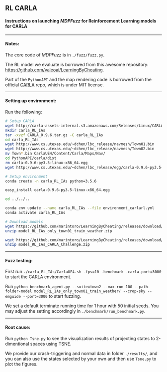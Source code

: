 ##  RL CARLA

#### Instructions on launching *MDPFuzz* for Reinforcement Learning models for CARLA

----

#### Notes:
The core code of *MDPFuzz* is in `./fuzz/fuzz.py`. 

The RL model we evaluate is borrowed from this awesome repository: https://github.com/valeoai/LearningByCheating.

Part of the `PythonAPI` and the map rendering code is borrowed from the official [CARLA](https://github.com/carla-simulator/carla) repo, which is under MIT license.

----

#### Setting up environment:

Run the following:
```bash
# Setup CARLA
wget http://carla-assets-internal.s3.amazonaws.com/Releases/Linux/CARLA_0.9.6.tar.gz
mkdir carla_RL_IAs
tar -xvzf CARLA_0.9.6.tar.gz -C carla_RL_IAs
cd carla_RL_IAs
wget http://www.cs.utexas.edu/~dchen/lbc_release/navmesh/Town01.bin
wget http://www.cs.utexas.edu/~dchen/lbc_release/navmesh/Town02.bin
mv Town*.bin CarlaUE4/Content/Carla/Maps/Nav/
cd PythonAPI/carla/dist
rm carla-0.9.6-py3.5-linux-x86_64.egg
wget http://www.cs.utexas.edu/~dchen/lbc_release/egg/carla-0.9.6-py3.5-linux-x86_64.egg

# Setup environment
conda create -n carla_RL_IAs python=3.5.6

easy_install carla-0.9.6-py3.5-linux-x86_64.egg

cd ../../..

conda env update --name carla_RL_IAs --file environment_carlarl.yml
conda activate carla_RL_IAs

# Download models
wget https://github.com/marintoro/LearningByCheating/releases/download/v1.0/model_RL_IAs_only_town01_train_weather.zip
unzip model_RL_IAs_only_town01_train_weather.zip

wget https://github.com/marintoro/LearningByCheating/releases/download/v1.0/model_RL_IAs_CARLA_Challenge.zip
unzip model_RL_IAs_CARLA_Challenge.zip
```

----

#### Fuzz testing:
First run `./carla_RL_IAs/CarlaUE4.sh -fps=10 -benchmark -carla-port=3000` to start the CARLA environment.

Run `python benchmark_agent.py --suite=town2 --max-run 100 --path-folder-model model_RL_IAs_only_town01_train_weather/ --crop-sky --emguide --port=3000` to start fuzzing.

We set a default terminate running time for 1 hour with 50 initial seeds. You may adjust the setting accordingly in `./benchmark/run_benchmark.py`.

----

#### Root cause:
Run `python Tsne.py` to see the visualization results of projecting states to 2-dimentional spaces using TSNE.

We provide our crash-triggering and normal data in folder `./results/`, and you can also use the states selected by your own and then use `Tsne.py` to plot the figures.
